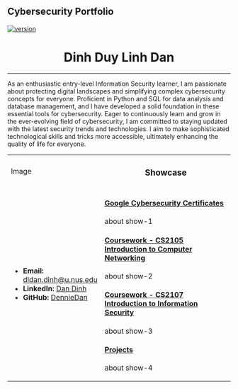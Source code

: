## Cybersecurity Portfolio
[![version](https://img.shields.io/badge/version-0.0.1-yellow.svg)](https://semver.org)

<h1 style="text-align: center">Dinh Duy Linh Dan</h1>
<hr>

As an enthusiastic entry-level Information Security learner, I am passionate about protecting digital landscapes and simplifying complex cybersecurity concepts for everyone. Proficient in Python and SQL for data analysis and database management, and I have developed a solid foundation in these essential tools for cybersecurity. Eager to continuously learn and grow in the ever-evolving field of cybersecurity, I am committed to staying updated with the latest security trends and technologies. I aim to make sophisticated technological skills and tricks more accessible, ultimately enhancing the quality of life for everyone.

<table style="border:0">
    <tbody>
        <tr style="border: 0px">
            <td rowspan="3" style="width: 30%">Image</td>
            <td><h3 style="text-align: center">Showcase</h3></td>
        </tr>
        <tr></tr>
        <tr></tr>
        <tr>
            <td rowspan="2" style="width: 30%">
                <ul>
                    <li><b>Email: </b><a href="mailto:dldan.dinh@u.nus.edu">dldan.dinh@u.nus.edu</a></li>
                    <li><b>LinkedIn: </b><a href="https://www.linkedin.com/in/dandinh-dennie/">Dan Dinh</a></li>
                    <li><b>GitHub: </b><a href="https://github.com/DennieDan">DennieDan</a></li>
                </ul>
            </td>
            <td>
                <div id="show-1">
                    <a href="Pages/GoogleCert.md"><u><h4>Google Cybersecurity Certificates</h4></u></a>
                    <p>about show-1</p>
                </div>
                <div id="show-2">
                    <a><u><h4>Coursework - CS2105 Introduction to Computer Networking</h4></u></a>
                    <p>about show-2</p>
                </div>
                <div id="show-3">
                    <a><u><h4>Coursework - CS2107 Introduction to Information Security</h4></u></a>
                    <p>about show-3</p>
                </div>
                <div id="show-4">
                    <a><u><h4>Projects</h4></u></a>
                    <p>about show-4</p>
                </div>
            </td>
        </tr>
        <tr></tr>
    </tbody>
</table>
